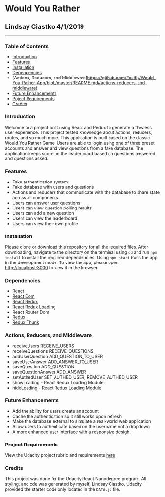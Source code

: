 # Would You Rather
## Lindsay Ciastko 4/1/2019
---

### Table of Contents 
- [Introduction](https://github.com/Foxifly/Would-You-Rather-App#introduction)
- [Features](https://github.com/Foxifly/Would-You-Rather-App#features)
- [Installation](https://github.com/Foxifly/Would-You-Rather-App#installation)
- [Dependencies](https://github.com/Foxifly/Would-You-Rather-App#dependencies)
- [Actions, Reducers, and Middleware]https://github.com/Foxifly/Would-You-Rather-App/blob/master/README.md#actions-reducers-and-middleware)
- [Future Enhancements](https://github.com/Foxifly/Would-You-Rather-App#future-enhancements)
- [Poject Requirements](https://github.com/Foxifly/Would-You-Rather-App#project-requirements)
- [Credits](https://github.com/Foxifly/Would-You-Rather-App#credits)

### Introduction 
Welcome to a project built using React and Redux to generate a flawless user experience. This project tested knowledge about actions, reducers, routes, and so much more. This application is built based on the classic Would You Rather Game. Users are able to login using one of three preset accounts and answer and view questions from a fake database. The application keeps score on the leaderboard based on questions answered and questions asked. 

### Features
- Fake authentication system
- Fake database with users and questions
- Actions and reducers that communicate with the database to share state across all components.
- Users can answer user questions
- Users can view question polling results
- Users can add a new question
- Users can view the leaderboard
- Users can view their own profile

### Installation
Please clone or download this repository for all the required files. After downloading, navigate to the directory on the terminal using `cd` and run `npm install` to install the required dependencies. Using `npm start` Runs the app in the development mode. To view the app, please open [http://localhost:3000](http://localhost:3000) to view it in the browser.

### Dependencies
- [React](https://reactjs.org/)
- [React Dom](https://reactjs.org/docs/react-dom.html)
- [React Redux](https://www.npmjs.com/package/react-redux)
- [React Redux Loading](https://www.npmjs.com/package/react-redux-loading)
- [React Router Dom](https://www.npmjs.com/package/react-router-dom)
- [Redux](https://www.npmjs.com/package/redux)
- [Redux Thunk](https://www.npmjs.com/package/redux-thunk)

### Actions, Reducers, and Middleware
- receiveUsers RECEIVE_USERS
- receiveQuestions RECEIVE_QUESTIONS
- addUserQuestion ADD_QUESTION_TO_USER
- saveUserAnswer ADD_ANSWER_TO_USER 
- saveQuestion  ADD_QUESTION
- saveQuestionAnswer ADD_ANSWER
- setAuthedUser SET_AUTHED_USER, REMOVE_AUTHED_USER
- showLoading  - React Redux Loading Module
- hideLoading - React Redux Loading Module

### Future Enhancements
- Add the ability for users create an account
- Cache the authentication so it still works upon refresh
- Make the database external to simulate a real-world web application 
- Allow users to authenticate based on the username not a dropdown
- A more enhanced user interface with a responsive desigh. 

### Project Requirements
View the Udacity project rubric and requirements [here](https://review.udacity.com/#!/rubrics/1567/view)

### Credits
This project was done for the Udacity React Nanodegree program. 
All styling, and cde was generated by myself, Lindsay Ciastko. 
Udacity provided the starter code only located in the `DATA.js` file. 
